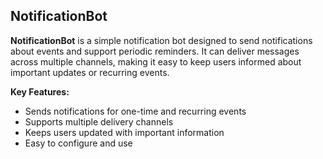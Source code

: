 ## NotificationBot

**NotificationBot** is a simple notification bot designed to send notifications about events and support periodic reminders. It can deliver messages across multiple channels, making it easy to keep users informed about important updates or recurring events.

**Key Features:**
- Sends notifications for one-time and recurring events
- Supports multiple delivery channels
- Keeps users updated with important information
- Easy to configure and use
